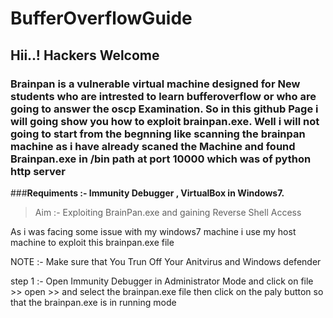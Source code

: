 # BufferOverflowGuide


## Hii..! Hackers Welcome 

### Brainpan is a vulnerable virtual machine designed for New students who are intrested to learn bufferoverflow or who are going to answer the oscp Examination. So in this github Page i will going show you how to exploit brainpan.exe. Well i will not going to start from the begnning like scanning the brainpan machine as i have already scaned the Machine and found Brainpan.exe in /bin path at port 10000 which was of python http server 

###****Requiments :- Immunity Debugger , VirtualBox in Windows7.****

> Aim :- Exploiting BrainPan.exe and gaining Reverse Shell Access

As i was facing some issue with my windows7 machine i use my host machine to exploit this brainpan.exe file 

NOTE :- Make sure that You Trun Off Your Anitvirus and Windows defender 

step 1 :- Open Immunity Debugger in Administrator Mode and click on file >> open >> and select the brainpan.exe file
          then click on the paly button so that the brainpan.exe is in running mode
          

